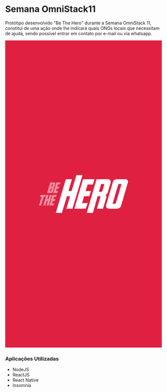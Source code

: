 # Semana OmniStack11
Protótipo desenvolvido "Be The Hero" durante a Semana OmniStack 11, constitui de uma ação onde lhe indicará quais ONGs locais que necessitam de ajuda, sendo possível entrar em contato por e-mail ou via whatsapp.

![imagem-bethehero](https://github.com/taylosstls/semanaomnistack11/blob/master/mobile/assets/splash.png)

### Aplicações Utilizadas
- NodeJS
- ReactJS
- React Native
- Insomnia
